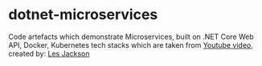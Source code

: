 # dotnet-microservices
Code artefacts which demonstrate Microservices, built on .NET Core Web API, Docker, Kubernetes tech stacks which are taken from [Youtube video](https://youtu.be/DgVjEo3OGBI), created by: [Les Jackson]( https://github.com/binarythistle) 
